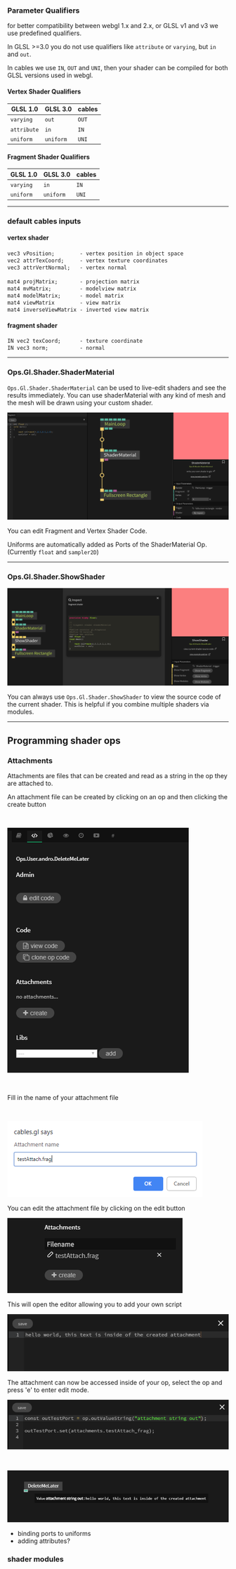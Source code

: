 ### Parameter Qualifiers

for better compatibility between webgl 1.x and 2.x, or GLSL v1 and v3 we use predefined qualifiers.

In GLSL >=3.0 you do not use qualifiers like `attribute` or `varying`, but `in` and `out`.

In cables we use `IN`, `OUT` and `UNI`, then your shader can be compiled for both GLSL versions used in webgl.


#### Vertex Shader Qualifiers

| GLSL 1.0    | GLSL 3.0  | cables |
| ----------- | --------- | ------ |
| `varying`   | `out`     | `OUT`  |
| `attribute` | `in`      | `IN`   |
| `uniform`   | `uniform` | `UNI`  |

#### Fragment Shader Qualifiers

| GLSL 1.0  | GLSL 3.0  | cables |
| --------- | --------- | ------ |
| `varying` | `in`      | `IN`   |
| `uniform` | `uniform` | `UNI`  |

------


### default cables inputs

#### vertex shader

```
vec3 vPosition;  	   - vertex position in object space
vec2 attrTexCoord; 	   - vertex texture coordinates
vec3 attrVertNormal;   - vertex normal

mat4 projMatrix;       - projection matrix
mat4 mvMatrix;         - modelview matrix
mat4 modelMatrix;      - model matrix
mat4 viewMatrix        - view matrix
mat4 inverseViewMatrix - inverted view matrix
```

#### fragment shader

```
IN vec2 texCoord;      - texture coordinate
IN vec3 norm;          - normal
```

------

### Ops.Gl.Shader.ShaderMaterial

`Ops.Gl.Shader.ShaderMaterial` can be used to live-edit shaders and see the results immediately. 
You can use shaderMaterial with any kind of mesh and the mesh will be drawn using your custom shader.

![shadermaterial](shadermaterial.png)

You can edit Fragment and Vertex Shader Code.

Uniforms are automatically added as Ports of the ShaderMaterial Op. (Currently `float` and `sampler2D`)

------


### Ops.Gl.Shader.ShowShader

![showshader](showshader.png)

You can always use `Ops.Gl.Shader.ShowShader` to view the source code of the current shader.
This is helpful if you combine multiple shaders via modules.

------



## Programming shader ops 

### Attachments

Attachments are files that can be created and read as a string in the op they are attached to.  

An attachment file can be created by clicking on an op and then clicking the create button

<br/>



![create_attachment](create_attachment.png)

<br/>

Fill in the name of your attachment file

<br/>

![name_attachment](name_attachment.png)



You can edit the attachment file by clicking on the edit button

![edit_attachment](edit_attachment.png)



This will open the editor allowing you to add your own script

![hello_world_img](hello_world_attachment.png)



The attachment can now be accessed inside of your op, select the op and press 'e' to enter edit mode.

 ![read_attachment_img](read_attachment.png)

<br/>



![output_attachment_img](output_attachment.PNG)



- binding ports to uniforms
- adding attributes?


### shader modules

